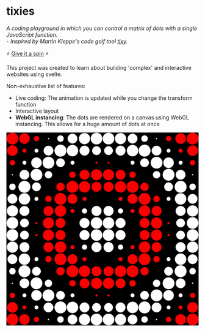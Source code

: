 # tixies

*A coding playground in which you can control a matrix of dots with a single JavaScript function.<br>
\- Inspired by Martin Kleppe's code golf tool [tixy](https://github.com/aemkei/tixy).*

⚡ [Give it a spin](https://michaelbrunn3r.github.io/tixies/) ⚡

This project was created to learn about building 'complex' and interactive websites using svelte.

Non-exhaustive list of features:
- Live coding: The animation is updated while you change the transform function
- Interactive layout
- **WebGL instancing**: The dots are rendered on a canvas using WebGL instancing. This allows for a huge amount of dots at once

![](resources/ripple.gif)